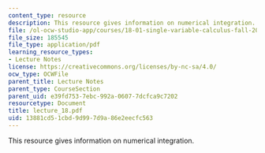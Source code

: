 ```yaml
---
content_type: resource
description: This resource gives information on numerical integration.
file: /ol-ocw-studio-app/courses/18-01-single-variable-calculus-fall-2005/13881cd51cbd9d997d9a86e2eecfc563_lecture_18.pdf
file_size: 185545
file_type: application/pdf
learning_resource_types:
- Lecture Notes
license: https://creativecommons.org/licenses/by-nc-sa/4.0/
ocw_type: OCWFile
parent_title: Lecture Notes
parent_type: CourseSection
parent_uid: e39fd753-7ebc-992a-0607-7dcfca9c7202
resourcetype: Document
title: lecture_18.pdf
uid: 13881cd5-1cbd-9d99-7d9a-86e2eecfc563
---
```

This resource gives information on numerical integration.